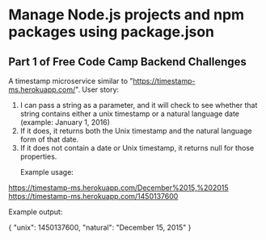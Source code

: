 Manage Node.js projects and npm packages using package.json
==============================
Part 1 of Free Code Camp Backend Challenges
------------------------------
A timestamp microservice similar to "https://timestamp-ms.herokuapp.com/".
User story:
1) I can pass a string as a parameter, and it will check to see whether that string contains either a unix timestamp or a natural language date (example: January 1, 2016)
2) If it does, it returns both the Unix timestamp and the natural language form of that date.
3) If it does not contain a date or Unix timestamp, it returns null for those properties.</p>
Example usage:

https://timestamp-ms.herokuapp.com/December%2015,%202015<br>
https://timestamp-ms.herokuapp.com/1450137600

Example output:

{ "unix": 1450137600, "natural": "December 15, 2015" }
